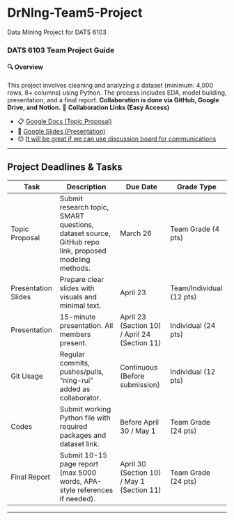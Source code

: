 # DrNIng-Team5-Project
Data Mining Project for DATS 6103
### DATS 6103 Team Project Guide

#### 🔍 **Overview**
This project involves cleaning and analyzing a dataset (minimum: 4,000 rows, 8+ columns) using Python. The process includes EDA, model building, presentation, and a final report. **Collaboration is done via GitHub, Google Drive, and Notion.**
📂 **Collaboration Links (Easy Access)**  
- 📋 [Google Docs (Topic Proposal)](https://docs.google.com/document/d/1Gi-vhqmPNqfE1nJQGsywApNE7gXgoZnenhc0vEQh77I/edit?usp=sharing)  
- 📄 [Google Slides (Presentation)](https://docs.google.com/presentation/d/1nG1CfKmA0BDDYCVTSVrcctgdW9TENTTGFHUi0JE7yg0/edit?usp=sharing)  
- 😊 [It will be great if we can use discussion board for communications](https://github.com/yeobian/DrNIng-Team5-Project/edit/main/README.md#:~:text=Pull%20requests-,Discussions,-Actions)
---
##  **Project Deadlines & Tasks**
| Task                  | Description                            | Due Date              | Grade Type       |
|-----------------------|----------------------------------------|-----------------------|------------------|
| Topic Proposal        | Submit research topic, SMART questions, dataset source, GitHub repo link, proposed modeling methods. | March 26             | Team Grade (4 pts)|
| Presentation Slides   | Prepare clear slides with visuals and minimal text.         | April 23             | Team/Individual (12 pts)|
| Presentation          | 15-minute presentation. All members present. | April 23 (Section 10) / April 24 (Section 11) | Individual (24 pts)|
| Git Usage             | Regular commits, pushes/pulls, “ning-rui” added as collaborator. | Continuous (Before submission) | Individual (12 pts)|
| Codes                 | Submit working Python file with required packages and dataset link. | Before April 30 / May 1 | Team Grade (24 pts)|
| Final Report          | Submit 10-15 page report (max 5000 words, APA-style references if needed). | April 30 (Section 10) / May 1 (Section 11) | Team Grade (24 pts)|

---

